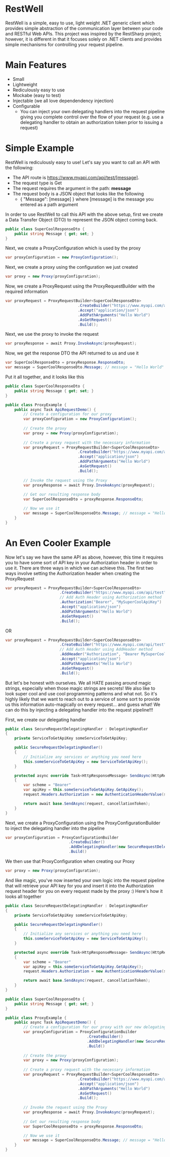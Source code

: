# RestWell
RestWell is a simple, easy to use, light weight .NET generic client which provides simple abstraction of the communication layer between your code and RESTful Web APIs. This project was inspired by the RestSharp project; however, it is different in that it focuses solely on .NET clients and provides simple mechanisms for controlling your request pipeline.

# Main Features
 * Small
 * Lightweight
 * Rediculously easy to use
 * Mockabe (easy to test)
 * Injectable (we all love dependendency injection)
 * Configurable
    * You can inject your own delegating handlers into the request pipeline giving you complete control over the flow of your request (e.g. use a delegating handler to obtain an authorization token prior to issuing a request)

# Simple Example
RestWell is rediculously easy to use! Let's say you want to call an API with the following: 
 * The API route is https://www.myapi.com/api/test/[message].
 * The request type is Get
 * The request requires the argument in the path: **message**
 * The request body is a JSON object that looks like the following
    * { "Message": [message] } where [message] is the message you entered as a path argument

In order to use RestWell to call this API with the above setup, first we create a Data Transfer Object (DTO) to represent the JSON object coming back.

```csharp
public class SuperCoolResponseDto {
    public string Message { get; set; }
}
```

Next, we create a ProxyConfiguration which is used by the proxy

```csharp
var proxyConfiguration = new ProxyConfiguration();
```

Next, we create a proxy using the configuration we just created

```csharp
var proxy = new Proxy(proxyConfiguration);
```

Now, we create a ProxyRequest using the ProxyRequestBuilder with the required information

```csharp
var proxyRequest = ProxyRequestBuilder<SuperCoolResponseDto>
                                .CreateBuilder("https://www.myapi.com/api/test")
                                .Accept("application/json")
                                .AddPathArguments("Hello World")
                                .AsGetRequest()
                                .Build();
```

Next, we use the proxy to invoke the request

```csharp
var proxyResponse = await Proxy.InvokeAsync(proxyRequest);
```

Now, we get the response DTO the API returned to us and use it

```csharp
var SuperCoolResponseDto = proxyResponse.ResponseDto;
var message = SuperCoolResponseDto.Message; // message = "Hello World"
```

Put it all together, and it looks like this

```csharp
public class SuperCoolResponseDto {
    public string Message { get; set; }
}

public class ProxyExample {
    public async Task ApiRequestDemo() {
        // Create a configuration for our proxy
        var proxyConfiguration = new ProxyConfiguration();
        
        // Create the proxy
        var proxy = new Proxy(proxyConfiguration);
        
        // Create a proxy request with the necessary information
        var proxyRequest = ProxyRequestBuilder<SuperCoolResponseDto>
                                .CreateBuilder("https://www.myapi.com/api/test")
                                .Accept("application/json")
                                .AddPathArguments("Hello World")
                                .AsGetRequest()
                                .Build();
                                
        // Invoke the request using the Proxy
        var proxyResponse = await Proxy.InvokeAsync(proxyRequest);
        
        // Get our resulting response body
        var SuperCoolResponseDto = proxyResponse.ResponseDto;

        // Now we use it
        var message = SuperCoolResponseDto.Message; // message = "Hello World"
    }
}
```

# An Even Cooler Example
Now let's say we have the same API as above, however, this time it requires you to have some sort of API key in your Authorization header in order to use it. There are three ways in which we can achieve this. The first two ways involve setting the Authorization header when creating the ProxyRequest

```csharp
var proxyRequest = ProxyRequestBuilder<SuperCoolResponseDto>
                        .CreateBuilder("https://www.myapi.com/api/test")
                        // Add Auth Header using Authorization method
                        .Authorization("Bearer", "MySuperCoolApiKey")
                        .Accept("application/json")
                        .AddPathArguments("Hello World")
                        .AsGetRequest()
                        .Build();
```

OR

```csharp
var proxyRequest = ProxyRequestBuilder<SuperCoolResponseDto>
                        .CreateBuilder("https://www.myapi.com/api/test")
                        // Add Auth Header using AddHeader method
                        .AddHeader("Authorization", "Bearer MySuperCoolApiKey")
                        .Accept("application/json")
                        .AddPathArguments("Hello World")
                        .AsGetRequest()
                        .Build();
```

But let's be honest with ourselves. We all HATE passing around magic strings, especially when those magic strings are secrets! We also like to look super cool and use cool programming patterns and what not. So it's highly likely that we want to reach out to a service of some sort to provide us this information auto-magically on every request... and guess what! We can do this by injecting a delegating handler into the request pipeline!!!

First, we create our delegating handler

```csharp
public class SecureRequestDelegatingHandler : DelegatingHandler
{
    private ServiceToGetApiKey someServiceToGetApiKey;

    public SecureRequestDelegatingHandler()
    {
        // Initialize any services or anything you need here
        this.someServiceToGetApiKey = new ServiceToGetApiKey();
    }

    protected async override Task<HttpResponseMessage> SendAsync(HttpRequestMessage request, CancellationToken cancellationToken)
    {
        var scheme = "Bearer"
        var apiKey = this.someServiceToGetApiKey.GetApiKey();
        request.Headers.Authorization = new AuthenticationHeaderValue(scheme, apiKey);

        return await base.SendAsync(request, cancellationToken);
    }
}
```

Next, we create a ProxyConfiguration using the ProxyConfigurationBuilder to inject the delegating handler into the pipeline

```csharp
var proxyConfiguration = ProxyConfigurationBuilder
                            .CreateBuilder()
                            .AddDelegatingHandler(new SecureRequestDelegatingHandler())
                            .Build()
```

We then use that ProxyConfiguration when creating our Proxy

```csharp
var proxy = new Proxy(proxyConfiguration);
```

And like magic, you've now inserted your own logic into the request pipeline that will retrieve your API key for you and insert it into the Authorization request header for you on every request made by the proxy :) Here's how it looks all together

```csharp
public class SecureRequestDelegatingHandler : DelegatingHandler
{
    private ServiceToGetApiKey someServiceToGetApiKey;

    public SecureRequestDelegatingHandler()
    {
        // Initialize any services or anything you need here
        this.someServiceToGetApiKey = new ServiceToGetApiKey();
    }

    protected async override Task<HttpResponseMessage> SendAsync(HttpRequestMessage request, CancellationToken cancellationToken)
    {
        var scheme = "Bearer"
        var apiKey = this.someServiceToGetApiKey.GetApiKey();
        request.Headers.Authorization = new AuthenticationHeaderValue(scheme, apiKey);

        return await base.SendAsync(request, cancellationToken);
    }
}

public class SuperCoolResponseDto {
    public string Message { get; set; }
}

public class ProxyExample {
    public async Task ApiRequestDemo() {
        // Create a configuration for our proxy with our new delegating handler
        var proxyConfiguration = ProxyConfigurationBuilder
                                    .CreateBuilder()
                                    .AddDelegatingHandler(new SecureRequestDelegatingHandler())
                                    .Build()
        
        // Create the proxy
        var proxy = new Proxy(proxyConfiguration);
        
        // Create a proxy request with the necessary information
        var proxyRequest = ProxyRequestBuilder<SuperCoolResponseDto>
                                .CreateBuilder("https://www.myapi.com/api/test")
                                .Accept("application/json")
                                .AddPathArguments("Hello World")
                                .AsGetRequest()
                                .Build();
                                
        // Invoke the request using the Proxy
        var proxyResponse = await Proxy.InvokeAsync(proxyRequest);
        
        // Get our resulting response body
        var SuperCoolResponseDto = proxyResponse.ResponseDto;

        // Now we use it
        var message = SuperCoolResponseDto.Message; // message = "Hello World"
    }
}
```